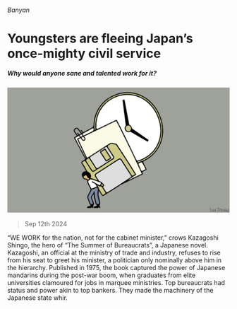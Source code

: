 ###### Banyan

# Youngsters are fleeing Japan’s once-mighty civil service 

##### Why would anyone sane and talented work for it? 

![image](images/20240914_ASD001.jpg) 

> Sep 12th 2024 

“WE WORK for the nation, not for the cabinet minister,” crows Kazagoshi Shingo, the hero of “The Summer of Bureaucrats”, a Japanese novel. Kazagoshi, an official at the ministry of trade and industry, refuses to rise from his seat to greet his minister, a politician only nominally above him in the hierarchy. Published in 1975, the book captured the power of Japanese mandarins during the post-war boom, when graduates from elite universities clamoured for jobs in marquee ministries. Top bureaucrats had status and power akin to top bankers. They made the machinery of the Japanese state whir. 

